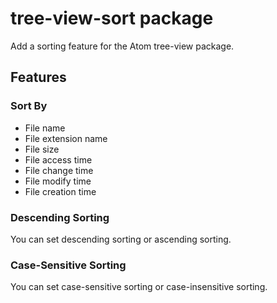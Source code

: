 # tree-view-sort package

Add a sorting feature for the Atom tree-view package.

## Features

### Sort By

* File name
* File extension name
* File size
* File access time
* File change time
* File modify time
* File creation time

### Descending Sorting

You can set descending sorting or ascending sorting.

### Case-Sensitive Sorting

You can set case-sensitive sorting or case-insensitive sorting.
